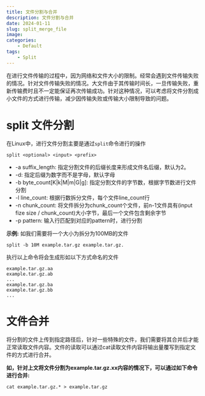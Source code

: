 ```yaml
---
title: 文件分割与合并
description: 文件分割与合并
date: 2024-01-11
slug: split_merge_file
image: 
categories:
    - Default
tags:
    - Split
---
```


在进行文件传输的过程中，因为网络和文件大小的限制。经常会遇到文件传输失败的情况。针对文件传输失败的情况。大文件由于其传输时间长，一旦传输失败，重新传输费时且不一定能保证再次传输成功。针对这种情况，可以考虑将文件分割成小文件的方式进行传输，减少因传输失败或传输大小限制导致的问题。

# split 文件分割
在Linux中，进行文件分割主要是通过`split`命令进行的操作
```shell
split <optional> <input> <prefix>
```
- -a suffix_length: 指定分割文件的后缀长度来形成文件名后缀，默认为2。
- -d: 指定后缀为数字而不是字母，默认字母
- -b byte_count[K|k|M|m|G|g]: 指定分割文件的字节数，根据字节数进行文件分割
- -l line_count: 根据行数拆分文件，每个文件line_count行
- -n chunk_count: 将文件拆分为chunk_count个文件，前n-1文件具有(input fize size / chunk_count)大小字节，最后一个文件包含剩余字节
- -p pattern: 输入行匹配到对应的pattern时，进行分割

**示例:**
如我们需要将一个大小为拆分为100MB的文件
```shell
split -b 10M example.tar.gz example.tar.gz.
```
执行以上命令将会生成形如以下方式命名的文件
```shell
example.tar.gz.aa
example.tar.gz.ab
...
example.tar.gz.ba
example.tar.gz.bb
...
```

# 文件合并
将分割的文件上传到指定路径后，针对一些特殊的文件，我们需要将其合并后才能正常读取文件内容。文件的读取可以通过cat读取文件内容将输出量覆写到指定文件的方式进行合并。

**如，针对上文将文件分割为example.tar.gz.xx内容的情况下，可以通过如下命令进行合并:**
```shell
cat example.tar.gz.* > example.tar.gz
```
